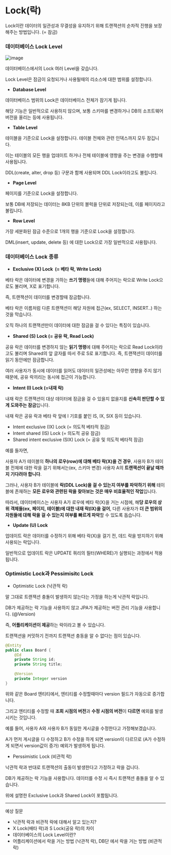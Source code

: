 # Lock(락)

Lock이란 데이터의 일관성과 무결성을 유지하기 위해 트랜잭션의 순차적 진행을 보장해주는 방법입니다. (= 잠금)

### **데이터베이스 Lock Level**

![image](https://img1.daumcdn.net/thumb/R1280x0/?scode=mtistory2&fname=https%3A%2F%2Fblog.kakaocdn.net%2Fdn%2FqvPPr%2FbtrBwtAdARb%2FIQ8IwKSxwR3QXpyscKZ1HK%2Fimg.png)

데이터베이스에서의 Lock 여러 Level을 갖습니다.

Lock Level은 잠금이 요청되거나 사용될때의 리소스에 대한 범위를 설정합니다.

-   **Database Level**

데이터베이스 범위의 Lock은 데이터베이스 전체가 잠기게 됩니다.

해당 기능은 일반적으로 사용하지 않으며, 보통 스키마를 변경하거나 DB의 소프트웨어 버전을 올리는 등에 사용됩니다.

-   **Table Level**

테이블을 기준으로 Lock을 설정합니다. 테이블 전체와 관련 인덱스까지 모두 잠깁니다.  

이는 테이블의 모든 행을 업데이트 하거나 전체 테이블에 영향을 주는 변경을 수행할때 사용됩니다. 

DDL(create, alter, drop 등) 구문과 함께 사용되며 DDL Lock이라고도 불립니다.

-   **Page Level**

페이지를 기준으로 Lock을 설정합니다. 

보통 DB에 저장되는 데이터는 8KB 단위의 블럭을 단위로 저장되는데, 이를 페이지라고 불립니다.

-   **Row Level**

가장 세분화된 잠금 수준으로 1개의 행을 기준으로 Lock을 설정합니다.

DML(insert, update, delete 등) 에 대한 Lock으로 가장 일반적으로 사용됩니다. 

### **데이터베이스 Lock 종류**

-   **Exclusive (X) Lock  (= 베타 락, Write Lock)** 

베타 락은 데이터에 변경을 가하는 **쓰기 명령**들에 대해 주어지는 락으로 Write Lock으로도 불리며, X로 표기합니다.

즉, 트랜잭션이 데이터를 변경할때 잠금합니다.

베타 락은 이름처럼 다른 트랜잭션이 해당 자원에 접근(ex, SELECT, INSERT..) 하는 것을 막습니다.

오직 하나의 트랜잭션만이 데이터에 대한 잠금을 걸 수 있다는 특징이 있습니다.

-   **Shared (S) Lock (= 공유 락, Read Lock)**

공유 락은 데이터를 변경하지 않는 **읽기 명령**에 대해 주어지는 락으로 Read Lock이라고도 불리며 Shared의 앞 글자를 따서 주로 S로 표기합니다. 즉, 트랜잭션이 데이터를 읽기 동안에만 잠금합니다.

여러 사용자가 동시에 데이터를 읽어도 데이터의 일관성에는 아무런 영향을 주지 않기 때문에, 공유 락끼리는 동시에 접근이 가능합니다.

-   **Intent (I) Lock (=내재 락)**

내재 락은 트랜잭션이 대상 데이터에 잠금을 걸 수 있을지 없을지를 **신속히 판단할 수 있게 도와주는 잠금**입니다.

내재 락은 공유 락과 베타 락 앞에 I 기호를 붙인 IS, IX, SIX 등이 있습니다.

-   Intent exclusive (IX) Lock (= 의도적 베타적 잠금) 
-   Intent shared (IS) Lock (= 의도적 공유 잠금)
-   Shared intent exclusive (SIX) Lock (= 공유 및 의도적 베타적 잠금)

예를 들자면,

사용자 A가 테이블의 **하나의 로우(row)에 대해 베타 락(X)을 건 경우**, 사용자 B가 테이블 전체에 대한 락을 걸기 위해서는(ex, 스키마 변경) 사용자 A의 **트랜잭션이 끝날 때까지 기다려야 합니다**.

그러나, 사용자 B가 테이블에 **락(DDL Lock)을 걸 수 있는지 여부를 파악하기 위해** 테이블에 존재하는 **모든 로우와 관련된 락을 찾아보는 것은 매우 비효율적인 작업**입니다.

따라서, 데이터베이스는 사용자 A가 로우에 베타 락(X)을 거는 시점에, 해**당 로우의 상위 객체들(ex, 페이지, 테이블)에 대한 내재 락(IX)을 걸어**, 다른 사용자가 **더 큰 범위의 자원들에 대해 락을 걸 수 있는지 여부를 빠르게 파악**할 수 있도록 돕습니다.

-   **Update (U) Lock**

업데이트 락은 데이터를 수정하기 위해 베타 락(X)을 걸기 전, 데드 락을 방지하기 위해 사용되는 락입니다.

일반적으로 업데이트 락은 UPDATE 쿼리의 필터(WHERE)가 실행되는 과정에서 적용됩니다.

### **Optimistic Lock과 Pessimisitc Lock**

-   Optimistic Lock (낙관적 락)

말 그대로 트랜잭션 충돌이 발생하지 않는다는 가정을 하는게 낙관적 락입니다.

DB가 제공하는 락 기능을 사용하지 않고 JPA가 제공하는 버전 관리 기능을 사용합니다. (@Version)

즉, **어플리케이션이 제공**하는 락이라고 볼 수 있습니다.

트랜잭션을 커밋하기 전까지 트랜잭션 충동을 알 수 없다는 점이 있습니다.

```java
@Entity
public class Board {
    @Id
    private String id;
    private String title;
    
    @Version
    private Integer version
}
```

위와 같은 Board 엔티티에서, 엔티티를 수정할때마다 version 필드가 자동으로 증가합니다.

그리고 엔티티를 수정할 때 **조회 시점의 버전**과 **수정 시점의 버전**이 **다르면** 예외를 발생시키는 것입니다.

예를 들어, 사용자 A와 사용자 B가 동일한 게시글을 수정한다고 가정해보겠습니다.

A가 먼저 게시글을 다 수정하고 B가 수정을 하게 되면 version이 다르므로 (A가 수정하게 되면서 version값이 증가) 예외가 발생하게 됩니다.

-   Perssimistic Lock (비관적 락)

낙관적 락과 반대로 트랜잭션의 출동이 발생한다고 가정하고 락을 겁니다.

DB가 제공하는 락 기능을 사용합니다. 데이터를 수정 시 즉시 트랜잭션 충돌을 알 수 있습니다.

위에 설명한 Exclusive Lock과 Shared Lock이 포함됩니다.

---

예상 질문

-   낙관적 락과 비관적 락에 대해서 알고 있는지?
-   X Lock(배타 락)과 S Lock(공유 락)의 차이
-   데이터베이스의 Lock Level이란?
-   어플리케이션에서 락을 거는 방법 (낙관적 락), DB단 에서 락을 거는 방법 (비관적 락)